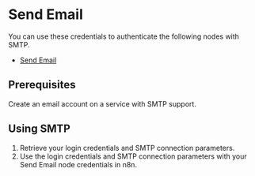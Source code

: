 # Send Email

You can use these credentials to authenticate the following nodes with SMTP.

- [Send Email](/integrations/core-nodes/n8n-nodes-base.sendEmail/)

## Prerequisites

Create an email account on a service with SMTP support. 

## Using SMTP

1. Retrieve your login credentials and SMTP connection parameters.
2. Use the login credentials and SMTP connection parameters with your Send Email node credentials in n8n.
